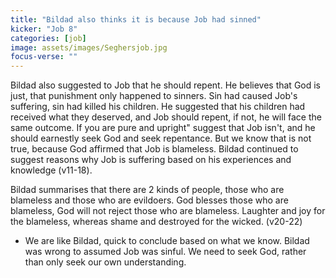 ```yaml
---
title: "Bildad also thinks it is because Job had sinned"
kicker: "Job 8"
categories: [job]
image: assets/images/Seghersjob.jpg
focus-verse: ""
---
```


Bildad also suggested to Job that he should repent. He believes that God is just, that punishment only happened to sinners. Sin had caused Job's suffering, sin had killed his children. He suggested that his children had received what they deserved, and Job should repent, if not, he will face the same outcome. If you are pure and upright" suggest that Job isn't, and he should earnestly seek God and seek repentance. But we know that is not true, because God affirmed that Job is blameless. Bildad continued to suggest reasons why Job is suffering based on his experiences and knowledge (v11-18).

Bildad summarises that there are 2 kinds of people, those who are blameless and those who are evildoers. God blesses those who are blameless, God will not reject those who are blameless. Laughter and joy for the blameless, whereas shame and destroyed for the wicked. (v20-22)

- We are like Bildad, quick to conclude based on what we know. Bildad was wrong to assumed Job was sinful. We need to seek God, rather than only seek our own understanding.